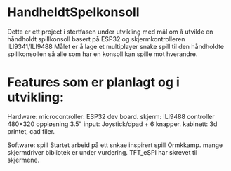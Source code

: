 # HandheldtSpelkonsoll

Dette er ett project i stertfasen under utvikling med mål om å utvikle en håndholdt spillkonsoll basert på ESP32 og skjermkontrolleren ILI9341/ILI9488
Målet er å lage et multiplayer snake spill til den håndholdte spillkonsollen så alle som har en konsoll kan spille mot hverandre.


# Features som er planlagt og i utvikling:
Hardware:
microcontroller: ESP32 dev board.
skjerm: ILI9488 controller 480*320 oppløsning 3.5"
input: Joystick/dpad + 6 knapper.
kabinett: 3d printet, cad filer.

Software:
spill
Startet arbeid på ett snkae inspirert spill Ormkkamp.
mange skjermdriver bibliotek er under vurdering. TFT_eSPI har skrevet til skjermene.
